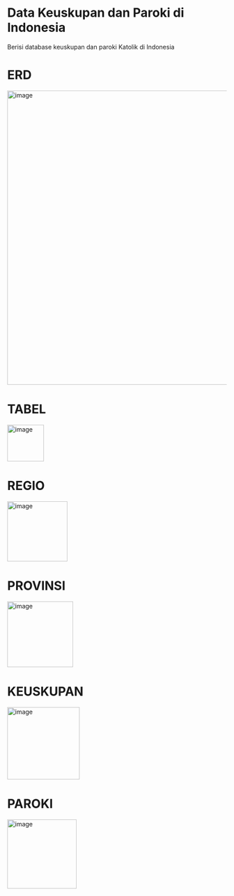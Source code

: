 # Data Keuskupan dan Paroki di Indonesia
Berisi database keuskupan dan paroki Katolik di Indonesia

# ERD
<img width="676" alt="image" src="https://user-images.githubusercontent.com/85295874/176088054-c1595225-2f70-4e71-a05e-f497609d8bb1.png">

# TABEL
<img width="84" alt="image" src="https://user-images.githubusercontent.com/85295874/176088164-fbe427d4-336c-4e66-934c-2fee7581520d.png">

# REGIO
<img width="138" alt="image" src="https://user-images.githubusercontent.com/85295874/176088273-b09638f5-c2ae-493f-bf4f-001d963a0186.png">

# PROVINSI
<img width="151" alt="image" src="https://user-images.githubusercontent.com/85295874/176088387-fa51e4e3-f801-41ca-89cf-7fd753dcb8c5.png">

# KEUSKUPAN
<img width="166" alt="image" src="https://user-images.githubusercontent.com/85295874/176088460-86666374-3825-450c-8b5f-4af36b7c9b40.png">

# PAROKI
<img width="159" alt="image" src="https://user-images.githubusercontent.com/85295874/176088536-79509659-69b9-4085-aca3-6f28dc780940.png">

